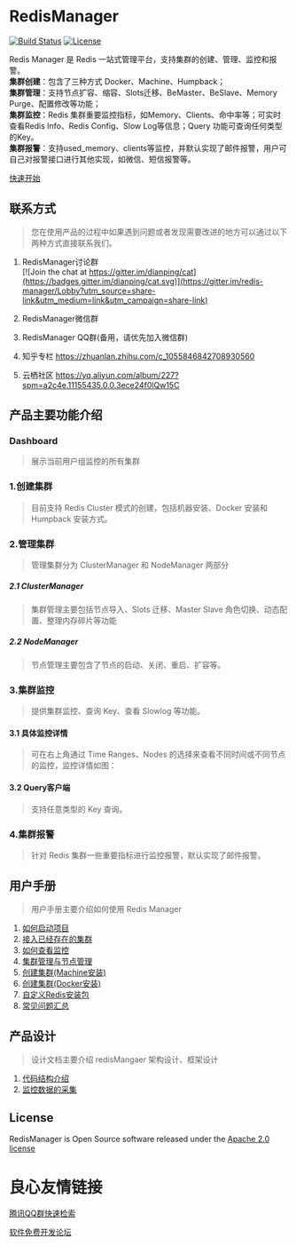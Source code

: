 # RedisManager

[![Build Status](https://travis-ci.org/ngbdf/redis-manager.svg?branch=master)](https://travis-ci.org/ngbdf/redis-manager)
[![License](https://img.shields.io/badge/License-Apache%202.0-blue.svg)](https://www.apache.org/licenses/LICENSE-2.0)

Redis Manager 是 Redis 一站式管理平台，支持集群的创建、管理、监控和报警。  
**集群创建**：包含了三种方式 Docker、Machine、Humpback；  
**集群管理**：支持节点扩容、缩容、Slots迁移、BeMaster、BeSlave、Memory Purge、配置修改等功能；  
**集群监控**：Redis 集群重要监控指标，如Memory、Clients、命中率等；可实时查看Redis Info、Redis Config、Slow Log等信息；Query 功能可查询任何类型的Key。  
**集群报警**：支持used_memory、clients等监控，并默认实现了邮件报警，用户可自己对报警接口进行其他实现，如微信、短信报警等。 

[快速开始](https://github.com/ngbdf/redis-manager/wiki/) 


## 联系方式
> 您在使用产品的过程中如果遇到问题或者发现需要改进的地方可以通过以下两种方式直接联系我们。

1. RedisManager讨论群      
[![Join the chat at https://gitter.im/dianping/cat](https://badges.gitter.im/dianping/cat.svg)](https://gitter.im/redis-manager/Lobby?utm_source=share-link&utm_medium=link&utm_campaign=share-link)
2. RedisManager微信群     

  
 
3. RedisManager QQ群(备用，请优先加入微信群)

  

4. 知乎专栏  https://zhuanlan.zhihu.com/c_1055846842708930560

5. 云栖社区  https://yq.aliyun.com/album/227?spm=a2c4e.11155435.0.0.3ece24f0lQw15C

## 产品主要功能介绍
### Dashboard    
> 展示当前用户组监控的所有集群  

 

### 1.创建集群      
> 目前支持 Redis Cluster 模式的创建，包括机器安装、Docker 安装和 Humpback 安装方式。  

 
  
 

### 2.管理集群
> 管理集群分为 ClusterManager 和 NodeManager 两部分

##### 2.1 ClusterManager
> 集群管理主要包括节点导入、Slots 迁移、Master Slave 角色切换、动态配置、整理内存碎片等功能

 

##### 2.2 NodeManager
> 节点管理主要包含了节点的启动、关闭、重启、扩容等。

 

### 3.集群监控
> 提供集群监控、查询 Key、查看 Slowlog 等功能。

#### 3.1 具体监控详情
> 可在右上角通过 Time Ranges、Nodes 的选择来查看不同时间或不同节点的监控，监控详情如图：

 

#### 3.2 Query客户端
> 支持任意类型的 Key 查询。

 

### 4.集群报警
> 针对 Redis 集群一些重要指标进行监控报警，默认实现了邮件报警。

 


	
## 用户手册
> 用户手册主要介绍如何使用 Redis Manager

1. [如何启动项目](https://github.com/ngbdf/redis-manager/wiki/如何启动项目)
2. [接入已经存在的集群](https://github.com/ngbdf/redis-manager/wiki/接入已经存在的集群)
3. [如何查看监控](https://github.com/ngbdf/redis-manager/wiki/如何查看监控)
4. [集群管理与节点管理](https://github.com/ngbdf/redis-manager/wiki/集群管理与节点管理)
5. [创建集群(Machine安装)](https://github.com/ngbdf/redis-manager/wiki/创建集群(Machine安装))
6. [创建集群(Docker安装)](https://github.com/ngbdf/redis-manager/wiki/创建集群(Docker安装))
7. [自定义Redis安装包](https://github.com/ngbdf/redis-manager/wiki/自定义Redis安装包)
8. [常见问题汇总](https://github.com/ngbdf/redis-manager/wiki/常见问题汇总)

## 产品设计
> 设计文档主要介绍 redisMangaer 架构设计、框架设计

1. [代码结构介绍](https://github.com/ngbdf/redis-manager/wiki/代码结构介绍) 
2. [监控数据的采集](https://github.com/ngbdf/redis-manager/wiki/监控数据的采集)

## License
RedisManager is Open Source software released under the  [Apache 2.0 license](http://www.apache.org/licenses/LICENSE-2.0.html)




 # 良心友情链接

[腾讯QQ群快速检索](http://u.720life.cn/s/8cf73f7c)

[软件免费开发论坛](http://u.720life.cn/s/bbb01dc0)